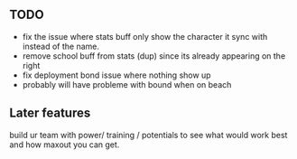 ## TODO
- fix the issue where stats buff only show the character it sync with instead of the name.
- remove school buff from stats (dup) since its already appearing on the right
- fix deployment bond issue where nothing show up
- probably will have probleme with bound when on beach 


## Later features

build ur team with power/ training / potentials
to see what would work best and how maxout you can get.
